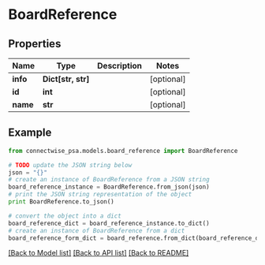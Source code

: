 # BoardReference


## Properties
Name | Type | Description | Notes
------------ | ------------- | ------------- | -------------
**info** | **Dict[str, str]** |  | [optional] 
**id** | **int** |  | [optional] 
**name** | **str** |  | [optional] 

## Example

```python
from connectwise_psa.models.board_reference import BoardReference

# TODO update the JSON string below
json = "{}"
# create an instance of BoardReference from a JSON string
board_reference_instance = BoardReference.from_json(json)
# print the JSON string representation of the object
print BoardReference.to_json()

# convert the object into a dict
board_reference_dict = board_reference_instance.to_dict()
# create an instance of BoardReference from a dict
board_reference_form_dict = board_reference.from_dict(board_reference_dict)
```
[[Back to Model list]](../README.md#documentation-for-models) [[Back to API list]](../README.md#documentation-for-api-endpoints) [[Back to README]](../README.md)


